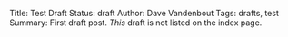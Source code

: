 Title: Test Draft
Status: draft
Author: Dave Vandenbout
Tags: drafts, test
Summary: First draft post.
*This* draft is not listed on the index page.
